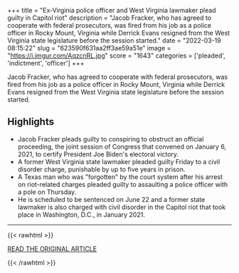 +++
title = "Ex-Virginia police officer and West Virginia lawmaker plead guilty in Capitol riot"
description = "Jacob Fracker, who has agreed to cooperate with federal prosecutors, was fired from his job as a police officer in Rocky Mount, Virginia while Derrick Evans resigned from the West Virginia state legislature before the session started."
date = "2022-03-19 08:15:22"
slug = "623590f631aa2ff3ae59a51e"
image = "https://i.imgur.com/AqzcnRL.jpg"
score = "1643"
categories = ['pleaded', 'indictment', 'officer']
+++

Jacob Fracker, who has agreed to cooperate with federal prosecutors, was fired from his job as a police officer in Rocky Mount, Virginia while Derrick Evans resigned from the West Virginia state legislature before the session started.

## Highlights

- Jacob Fracker pleads guilty to conspiring to obstruct an official proceeding, the joint session of Congress that convened on January 6, 2021, to certify President Joe Biden's electoral victory.
- A former West Virginia state lawmaker pleaded guilty Friday to a civil disorder charge, punishable by up to five years in prison.
- A Texas man who was "forgotten" by the court system after his arrest on riot-related charges pleaded guilty to assaulting a police officer with a pole on Thursday.
- He is scheduled to be sentenced on June 22 and a former state lawmaker is also charged with civil disorder in the Capitol riot that took place in Washington, D.C., in January 2021.

---

{{< rawhtml >}}
  <p class="article-category">
    <a target="_blank" href="https://www.cbsnews.com/news/jacob-fracker-former-virginia-police-officer-derrick-evans-west-virginia-lawmaker-plead-guilty-in-capitol-riot/">READ THE ORIGINAL ARTICLE</a>
  </p>
{{< /rawhtml >}}

